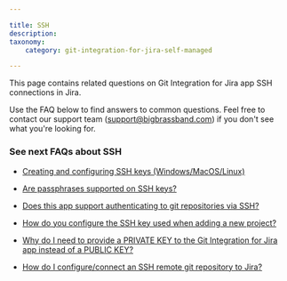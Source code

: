 ```yaml
---

title: SSH
description:
taxonomy:
    category: git-integration-for-jira-self-managed

---
```

This page contains related questions on Git Integration for Jira app SSH connections in Jira.

Use the FAQ below to find answers to common questions. Feel free to contact our support team ([support@bigbrassband.com](mailto:support@bigbrassband.com?subject=Help%20on%20SSH%20issues%20-)) if you don't see what you're looking for.

### See next FAQs about SSH

*   [Creating and configuring SSH keys (Windows/MacOS/Linux)](/wiki/spaces/GIJDC/pages/183271450)

*   [Are passphrases supported on SSH keys?](/wiki/spaces/GIJDC/pages/2040692788)

*   [Does this app support authenticating to git repositories via SSH?](/wiki/spaces/GIJDC/pages/2041184292)

*   [How do you configure the SSH key used when adding a new project?](/wiki/spaces/GIJDC/pages/2041020434)

*   [Why do I need to provide a PRIVATE KEY to the Git Integration for Jira app instead of a PUBLIC KEY?](/wiki/spaces/GIJDC/pages/2041577508)

*   [How do I configure/connect an SSH remote git repository to Jira?](/wiki/spaces/GIJDC/pages/2041708556)

